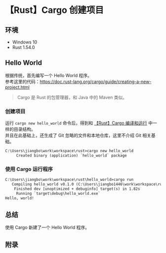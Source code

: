 # 【Rust】Cargo 创建项目

## 环境

- Windows 10
- Rust 1.54.0

## Hello World

根据传统，首先编写一个 Hello World 程序。  
参考这里的代码：<https://doc.rust-lang.org/cargo/guide/creating-a-new-project.html>

> Cargo 是 Rust 的包管理器，和 Java 中的 Maven 类似。

### 创建项目

运行 `cargo new hello_world` 命令后，得到和 [【Rust】Cargo 编译和运行][1] 中一样的目录结构。  
并且在此基础上，还生成了 Git 忽略的文件和本地仓库，这里不介绍 Git 相关基础。  

```txt
C:\Users\jiangbo\work\workspace\rust>cargo new hello_world
     Created binary (application) `hello_world` package
```

### 使用 Cargo 运行程序

```txt
C:\Users\jiangbo\work\workspace\rust\hello_world>cargo run
   Compiling hello_world v0.1.0 (C:\Users\jiangbo1446\work\workspace\rust\hello_world)
    Finished dev [unoptimized + debuginfo] target(s) in 1.82s
     Running `target\debug\hello_world.exe`
Hello, world!

```

## 总结

使用 Cargo 新建了一个 Hello World 程序。

## 附录

[1]:https://www.cnblogs.com/jiangbo44/p/15626589.html